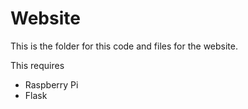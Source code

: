 # Website
This is the folder for this code and files for the website.

This requires
- Raspberry Pi
- Flask